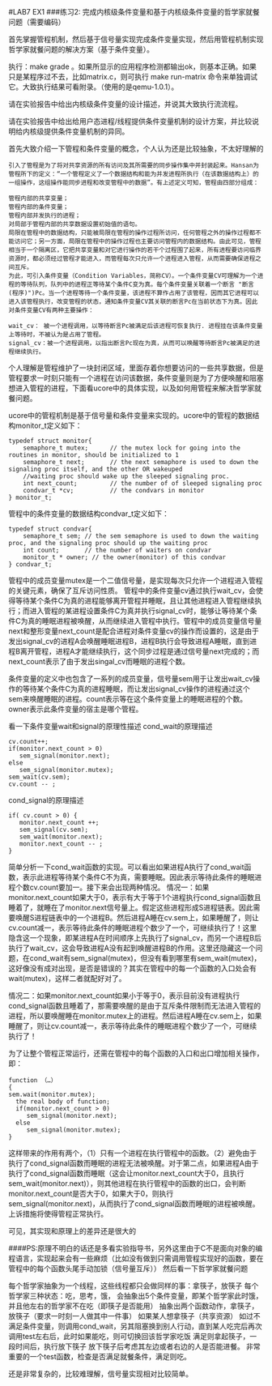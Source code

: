#LAB7 EX1
###练习2: 完成内核级条件变量和基于内核级条件变量的哲学家就餐问题（需要编码）

首先掌握管程机制，然后基于信号量实现完成条件变量实现，然后用管程机制实现哲学家就餐问题的解决方案（基于条件变量）。

执行：make grade 。如果所显示的应用程序检测都输出ok，则基本正确。如果只是某程序过不去，比如matrix.c，则可执行 make run-matrix 命令来单独调试它。大致执行结果可看附录。（使用的是qemu-1.0.1）。

请在实验报告中给出内核级条件变量的设计描述，并说其大致执行流流程。

请在实验报告中给出给用户态进程/线程提供条件变量机制的设计方案，并比较说明给内核级提供条件变量机制的异同。


首先大致介绍一下管程和条件变量的概念，个人认为还是比较抽象，不太好理解的

    引入了管程是为了将对共享资源的所有访问及其所需要的同步操作集中并封装起来。Hansan为管程所下的定义：“一个管程定义了一个数据结构和能为并发进程所执行（在该数据结构上）的一组操作，这组操作能同步进程和改变管程中的数据”。有上述定义可知，管程由四部分组成：

    管程内部的共享变量；
    管程内部的条件变量；
    管程内部并发执行的进程；
    对局部于管程内部的共享数据设置初始值的语句。
    局限在管程中的数据结构，只能被局限在管程的操作过程所访问，任何管程之外的操作过程都不能访问它；另一方面，局限在管程中的操作过程也主要访问管程内的数据结构。由此可见，管程相当于一个隔离区，它把共享变量和对它进行操作的若干个过程围了起来，所有进程要访问临界资源时，都必须经过管程才能进入，而管程每次只允许一个进程进入管程，从而需要确保进程之间互斥。
    为此，可引入条件变量（Condition Variables，简称CV）。一个条件变量CV可理解为一个进程的等待队列，队列中的进程正等待某个条件C变为真。每个条件变量关联着一个断言 "断言 (程序)")Pc。当一个进程等待一个条件变量，该进程不算作占用了该管程，因而其它进程可以进入该管程执行，改变管程的状态，通知条件变量CV其关联的断言Pc在当前状态下为真。因此对条件变量CV有两种主要操作：

    wait_cv： 被一个进程调用，以等待断言Pc被满足后该进程可恢复执行. 进程挂在该条件变量上等待时，不被认为是占用了管程。
    signal_cv：被一个进程调用，以指出断言Pc现在为真，从而可以唤醒等待断言Pc被满足的进程继续执行。

个人理解是管程维护了一块封闭区域，里面存着你想要访问的一些共享数据，但是管程要求一时刻只能有一个进程在访问该数据，条件变量则是为了方便唤醒和阻塞想进入管程的进程，下面看ucore中的具体实现，以及如何用管程来解决哲学家就餐问题。

ucore中的管程机制是基于信号量和条件变量来实现的。ucore中的管程的数据结构monitor_t定义如下：
```
typedef struct monitor{
    semaphore_t mutex;      // the mutex lock for going into the routines in monitor, should be initialized to 1
    semaphore_t next;       // the next semaphore is used to down the signaling proc itself, and the other OR wakeuped
    //waiting proc should wake up the sleeped signaling proc.
    int next_count;         // the number of of sleeped signaling proc
    condvar_t *cv;          // the condvars in monitor
} monitor_t;
```
管程中的条件变量的数据结构condvar_t定义如下：
```
typedef struct condvar{
    semaphore_t sem; // the sem semaphore is used to down the waiting proc, and the signaling proc should up the waiting proc
    int count;       // the number of waiters on condvar
    monitor_t * owner; // the owner(monitor) of this condvar
} condvar_t;
```
管程中的成员变量mutex是一个二值信号量，是实现每次只允许一个进程进入管程的关键元素，确保了互斥访问性质。
管程中的条件变量cv通过执行wait_cv，会使得等待某个条件C为真的进程能够离开管程并睡眠，且让其他进程进入管程继续执行；而进入管程的某进程设置条件C为真并执行signal_cv时，能够让等待某个条件C为真的睡眠进程被唤醒，从而继续进入管程中执行。管程中的成员变量信号量next和整形变量next_count是配合进程对条件变量cv的操作而设置的，这是由于发出signal_cv的进程A会唤醒睡眠进程B，进程B执行会导致进程A睡眠，直到进程B离开管程，进程A才能继续执行，这个同步过程是通过信号量next完成的；而next_count表示了由于发出singal_cv而睡眠的进程个数。

条件变量的定义中也包含了一系列的成员变量，信号量sem用于让发出wait_cv操作的等待某个条件C为真的进程睡眠，而让发出signal_cv操作的进程通过这个sem来唤醒睡眠的进程。count表示等在这个条件变量上的睡眠进程的个数。owner表示此条件变量的宿主是哪个管程。

看一下条件变量wait和signal的原理性描述
cond_wait的原理描述
```
cv.count++;
if(monitor.next_count > 0)
   sem_signal(monitor.next);
else
   sem_signal(monitor.mutex);
sem_wait(cv.sem);
cv.count -- ;
```
cond_signal的原理描述
```
if( cv.count > 0) {
   monitor.next_count ++;
   sem_signal(cv.sem);
   sem_wait(monitor.next);
   monitor.next_count -- ;
}
```
简单分析一下cond_wait函数的实现。可以看出如果进程A执行了cond_wait函数，表示此进程等待某个条件C不为真，需要睡眠。因此表示等待此条件的睡眠进程个数cv.count要加一。接下来会出现两种情况。
情况一：如果monitor.next_count如果大于0，表示有大于等于1个进程执行cond_signal函数且睡着了，就睡在了monitor.next信号量上。假定这些进程形成S进程链表。因此需要唤醒S进程链表中的一个进程B。然后进程A睡在cv.sem上，如果睡醒了，则让cv.count减一，表示等待此条件的睡眠进程个数少了一个，可继续执行了！这里隐含这一个现象，即某进程A在时间顺序上先执行了signal_cv，而另一个进程B后执行了wait_cv，这会导致进程A没有起到唤醒进程B的作用。这里还隐藏这一个问题，在cond_wait有sem_signal(mutex)，但没有看到哪里有sem_wait(mutex)，这好像没有成对出现，是否是错误的？其实在管程中的每一个函数的入口处会有wait(mutex)，这样二者就配好对了。

情况二：如果monitor.next_count如果小于等于0，表示目前没有进程执行cond_signal函数且睡着了，那需要唤醒的是由于互斥条件限制而无法进入管程的进程，所以要唤醒睡在monitor.mutex上的进程。然后进程A睡在cv.sem上，如果睡醒了，则让cv.count减一，表示等待此条件的睡眠进程个数少了一个，可继续执行了！

为了让整个管程正常运行，还需在管程中的每个函数的入口和出口增加相关操作，即：
```
function （…）
{
sem.wait(monitor.mutex);
  the real body of function;
  if(monitor.next_count > 0)
     sem_signal(monitor.next);
  else
     sem_signal(monitor.mutex);
}
```
这样带来的作用有两个，（1）只有一个进程在执行管程中的函数。（2）避免由于执行了cond_signal函数而睡眠的进程无法被唤醒。对于第二点，如果进程A由于执行了cond_signal函数而睡眠（这会让monitor.next_count大于0，且执行sem_wait(monitor.next)），则其他进程在执行管程中的函数的出口，会判断monitor.next_count是否大于0，如果大于0，则执行sem_signal(monitor.next)，从而执行了cond_signal函数而睡眠的进程被唤醒。上诉措施将使得管程正常执行。

可见，其实现和原理上的差异还是很大的

####PS:原理不明白的话还是多看实验指导书，另外这里由于C不是面向对象的编程语言，实现起来会有一些麻烦（比如没有做到只需调用管程实现好的函数，要在管程中的每个函数头尾手动加锁（信号量互斥））
然后看一下哲学家就餐问题

每个哲学家抽象为一个线程，这些线程都只会做同样的事：拿筷子，放筷子
 每个哲学家三种状态：吃，思考，饿，
会抽象出5个条件变量，即某个哲学家此时饿，并且他左右的哲学家不在吃（即筷子是否能用）
抽象出两个函数动作，拿筷子，放筷子（要求一时刻一人做其中一件事）
如果某人想拿筷子（共享资源）
如过不满足条件变量，则调用cond_wait，另其阻塞换到别人行动，直到某人吃完后再次调用test左右后，此时如果能吃，则可切换回该哲学家吃饭
满足则拿起筷子，一段时间后，执行放下筷子
放下筷子后考虑其左边或者右边的人是否能进餐。
非常重要的一个test函数，检查是否满足就餐条件，满足则吃。

还是非常复杂的，比较难理解，信号量实现相对比较简单。